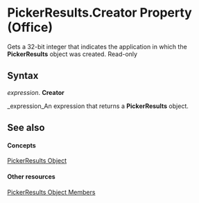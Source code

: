 
# PickerResults.Creator Property (Office)

Gets a 32-bit integer that indicates the application in which the  **PickerResults** object was created. Read-only


## Syntax

 _expression_. **Creator**

 _expression_An expression that returns a  **PickerResults** object.


## See also


#### Concepts


 [PickerResults Object](c0e2e097-021b-7ed4-2f94-8204c849bc17.md)
#### Other resources


 [PickerResults Object Members](6b6ec287-4d88-cc7d-7cfa-f641b1481bbe.md)
